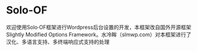 # Solo-OF
欢迎使用Solo·OF框架进行Wordpress后台设置的开发，本框架改自国外开源框架Slightly Modified Options Framework。水冷眸（slmwp.com）对本框架进行了汉化、多语言支持、多终端响应式支持的处理
